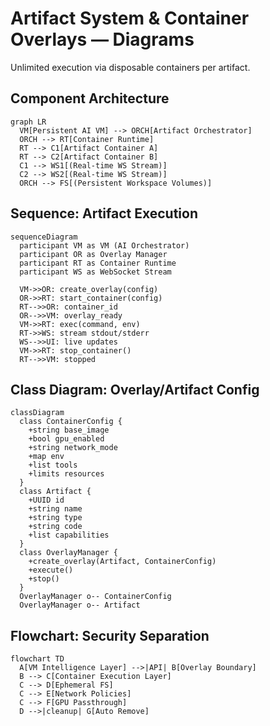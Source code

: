 # Artifact System & Container Overlays — Diagrams

Unlimited execution via disposable containers per artifact.

## Component Architecture

```mermaid
graph LR
  VM[Persistent AI VM] --> ORCH[Artifact Orchestrator]
  ORCH --> RT[Container Runtime]
  RT --> C1[Artifact Container A]
  RT --> C2[Artifact Container B]
  C1 --> WS1[(Real-time WS Stream)]
  C2 --> WS2[(Real-time WS Stream)]
  ORCH --> FS[(Persistent Workspace Volumes)]
```

## Sequence: Artifact Execution

```mermaid
sequenceDiagram
  participant VM as VM (AI Orchestrator)
  participant OR as Overlay Manager
  participant RT as Container Runtime
  participant WS as WebSocket Stream

  VM->>OR: create_overlay(config)
  OR->>RT: start_container(config)
  RT-->>OR: container_id
  OR-->>VM: overlay_ready
  VM->>RT: exec(command, env)
  RT->>WS: stream stdout/stderr
  WS-->>UI: live updates
  VM->>RT: stop_container()
  RT-->>VM: stopped
```

## Class Diagram: Overlay/Artifact Config

```mermaid
classDiagram
  class ContainerConfig {
    +string base_image
    +bool gpu_enabled
    +string network_mode
    +map env
    +list tools
    +limits resources
  }
  class Artifact {
    +UUID id
    +string name
    +string type
    +string code
    +list capabilities
  }
  class OverlayManager {
    +create_overlay(Artifact, ContainerConfig)
    +execute()
    +stop()
  }
  OverlayManager o-- ContainerConfig
  OverlayManager o-- Artifact
```

## Flowchart: Security Separation

```mermaid
flowchart TD
  A[VM Intelligence Layer] -->|API| B[Overlay Boundary]
  B --> C[Container Execution Layer]
  C --> D[Ephemeral FS]
  C --> E[Network Policies]
  C --> F[GPU Passthrough]
  D -->|cleanup| G[Auto Remove]
```

